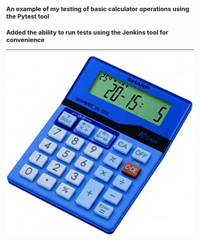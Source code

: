 ### An example of my testing of basic calculator operations using the Pytest tool
### Added the ability to run tests using the Jenkins tool for convenience
___________________
![Alt text](images/Calculator.jpeg)
